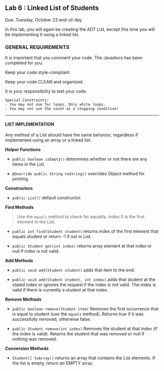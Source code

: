 ## Lab 6 : Linked List of Students

Due: Tuesday, October 23 end-of-day

In this lab, you will again be creating the ADT List, except this time you will be implementing it using a linked list.


### GENERAL REQUIREMENTS

It is important that you comment your code. The Javadocs has been completed for you.

Keep your code style-compliant.

Keep your code CLEAN and organized.

It is your responsibility to test your code. 

```
Special Constraints:
- You may not use for loops. Only while loops.
- You may not use the count as a stopping condition! 
```

<hr>

#### LIST IMPLEMENTATION

Any method of a List should have the same behavior, regardless if implemented using an array or a linked list.

**Helper Functions**

- `public boolean isEmpty()` determines whether or not there are any items in the List.

- `@Override public String toString()` overrides Object method for printing.

**Constructors**

- `public List()` default constructor.


**Find Methods**

> Use the `equals` method to check for equality.
> Index 0 is the first element in the List.

- `public int find(Student student)` returns index of the first element that equals student or return -1 if not in List.

- `public Student get(int index)` returns array element at that index or null if index is not valid.


**Add Methods**

- `public void add(Student student)` adds that item to the end.

- `public void add(Student student, int index)` adds that student at the stated index or ignores the request if the index is not valid. The index is valid if there is currently a student at that index.


**Remove Methods**

- `public boolean remove(Student item)` Removes the first occurrence that is equal to student (use the `equals` method). Returns true if it was successfully removed, otherwise false.

- `public Student remove(int index)` Removes the student at that index (if the index is valid). Returns the student that was removed or null if nothing was removed.


**Conversion Methods**

- `Student[] toArray()` returns an array that contains the List elements. If the list is empty, return an EMPTY array. 

